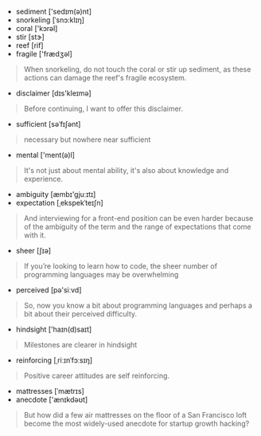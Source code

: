 - sediment ['sedɪm(ə)nt]
- snorkeling [ˈsnɔ:klɪŋ]
- coral ['kɔrəl]
- stir [stɝ]
- reef [rif]
- fragile ['frædʒəl]

> When snorkeling, do not touch the coral or stir up sediment, as these actions can damage the reef's fragile ecosystem.

- disclaimer [dɪs'kleɪmə]

> Before continuing, I want to offer this disclaimer.

- sufficient [səˈfɪʃənt]

> necessary but nowhere near sufficient

- mental ['ment(ə)l]

> It's not just about mental ability, it's also about knowledge and experience.

- ambiguity [æmbɪ'gjuːɪtɪ]
- expectation [ˌekspekˈteɪʃn]

> And interviewing for a front-end position can be even harder because of the ambiguity of the term and the range of expectations that come with it.

- sheer [ʃɪə]

> If you’re looking to learn how to code, the sheer number of programming languages may be overwhelming

- perceived [pə'siːvd]

> So, now you know a bit about programming languages and perhaps a bit about their perceived difficulty.

- hindsight ['haɪn(d)saɪt]

> Milestones are clearer in hindsight

- reinforcing [ˌriːɪnˈfɔːsɪŋ]

> Positive career attitudes are self reinforcing.

- mattresses [ˈmætrɪs]
- anecdote ['ænɪkdəʊt]

> But how did a few air mattresses on the floor of a San Francisco loft become the most widely-used anecdote for startup growth hacking?

